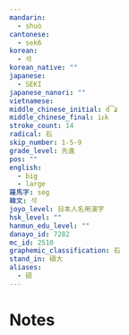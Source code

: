 ```yaml
---
mandarin:
  - shuò
cantonese:
  - sek6
korean:
  - 석
korean_native: ""
japanese:
  - SEKI
japanese_nanori: ""
vietnamese:
middle_chinese_initial: d͡ʑ
middle_chinese_final: iᴇk
stroke_count: 14
radical: 石
skip_number: 1-5-9
grade_level: 先進
pos: ""
english:
  - big
  - large
羅馬字: seg
韓文: 석
joyo_level: 日本人名用漢字
hsk_level: ""
hanmun_edu_level: ""
danayo_id: 7282
mc_id: 2510
graphemic_classification: 石
stand_in: 碩大
aliases:
  - 硕
---
```


# Notes
